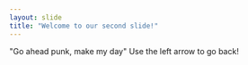 ```yaml
---
layout: slide
title: "Welcome to our second slide!"
---
```

"Go ahead punk, make my day"
Use the left arrow to go back!
